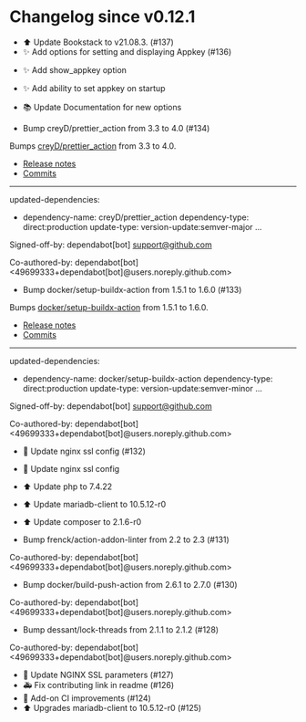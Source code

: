 # Changelog since v0.12.1
- ⬆ Update Bookstack to v21.08.3. (#137) 
- ✨ Add options for setting and displaying Appkey (#136)

* ✨ Add show_appkey option

* ✨ Add ability to set appkey on startup

* 📚 Update Documentation for new options 
- Bump creyD/prettier_action from 3.3 to 4.0 (#134)

Bumps [creyD/prettier_action](https://github.com/creyD/prettier_action) from 3.3 to 4.0.
- [Release notes](https://github.com/creyD/prettier_action/releases)
- [Commits](https://github.com/creyD/prettier_action/compare/v3.3...v4.0)

---
updated-dependencies:
- dependency-name: creyD/prettier_action
  dependency-type: direct:production
  update-type: version-update:semver-major
...

Signed-off-by: dependabot[bot] <support@github.com>

Co-authored-by: dependabot[bot] <49699333+dependabot[bot]@users.noreply.github.com> 
- Bump docker/setup-buildx-action from 1.5.1 to 1.6.0 (#133)

Bumps [docker/setup-buildx-action](https://github.com/docker/setup-buildx-action) from 1.5.1 to 1.6.0.
- [Release notes](https://github.com/docker/setup-buildx-action/releases)
- [Commits](https://github.com/docker/setup-buildx-action/compare/v1.5.1...v1.6.0)

---
updated-dependencies:
- dependency-name: docker/setup-buildx-action
  dependency-type: direct:production
  update-type: version-update:semver-minor
...

Signed-off-by: dependabot[bot] <support@github.com>

Co-authored-by: dependabot[bot] <49699333+dependabot[bot]@users.noreply.github.com> 
- 🔑 Update nginx ssl config (#132)

* 🔑 Update nginx ssl config

* ⬆ Update php to 7.4.22

* ⬆ Update mariadb-client to 10.5.12-r0

* ⬆ Update composer to 2.1.6-r0 
- Bump frenck/action-addon-linter from 2.2 to 2.3 (#131)

Co-authored-by: dependabot[bot] <49699333+dependabot[bot]@users.noreply.github.com> 
- Bump docker/build-push-action from 2.6.1 to 2.7.0 (#130)

Co-authored-by: dependabot[bot] <49699333+dependabot[bot]@users.noreply.github.com> 
- Bump dessant/lock-threads from 2.1.1 to 2.1.2 (#128)

Co-authored-by: dependabot[bot] <49699333+dependabot[bot]@users.noreply.github.com> 
- 🔑 Update NGINX SSL parameters (#127) 
- 🚑 Fix contributing link in readme (#126) 
- 🚀 Add-on CI improvements (#124) 
- ⬆️ Upgrades mariadb-client to 10.5.12-r0 (#125) 
